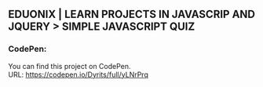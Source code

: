 ## EDUONIX | LEARN PROJECTS IN JAVASCRIP AND JQUERY > SIMPLE JAVASCRIPT QUIZ

### CodePen:
You can find this project on CodePen.  
URL: https://codepen.io/Dyrits/full/yLNrPrq
